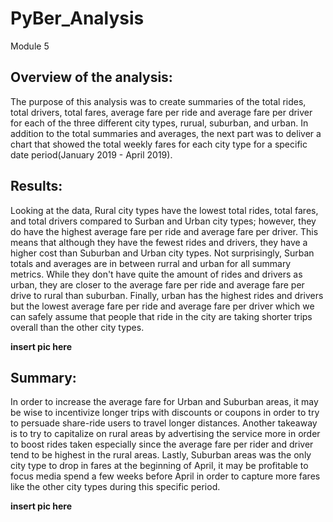 # PyBer_Analysis
Module 5 <br />
## Overview of the analysis:<br />

The purpose of this analysis was to create summaries of the total rides, total drivers, total fares, average fare per ride and average fare per driver for each of the three different city types, rurual, suburban, and urban. In addition to the total summaries and averages, the next part was to deliver a chart that showed the total weekly fares for each city type for a specific date period(January 2019 - April 2019). <br />


## Results:<br />

Looking at the data, Rural city types have the lowest total rides, total fares, and total drivers compared to Surban and Urban city types; however, they do have the highest average fare per ride and average fare per driver. This means that although they have the fewest rides and drivers, they have a higher cost than Suburban and Urban city types. Not surprisingly, Surban totals and averages are in between rurral and urban for all summary metrics. While they don't have quite the amount of rides and drivers as urban, they are closer to the average fare per ride and average fare per drive to rural than suburban. Finally, urban has the highest rides and drivers but the lowest average fare per ride and average fare per driver which we can safely assume that people that ride in the city are taking shorter trips overall than the other city types.  <br />

**insert pic here**<br />



## Summary:<br />

In order to increase the average fare for Urban and Suburban areas, it may be wise to incentivize longer trips with discounts or coupons in order to try to persuade share-ride users to travel longer distances. Another takeaway is to try to capitalize on rural areas by advertising the service more in order to boost rides taken especially since the average fare per rider and driver tend to be highest in the rural areas. Lastly, Suburban areas was the only city type to drop in fares at the beginning of April, it may be profitable to focus media spend a few weeks before April in order to capture more fares like the other city types during this specific period.<br />

**insert pic here**
